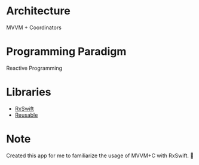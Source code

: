 # Architecture

MVVM + Coordinators

# Programming Paradigm

Reactive Programming

# Libraries

* [RxSwift](https://github.com/ReactiveX/RxSwift) <br>
* [Reusable](https://github.com/AliSoftware/Reusable)


# Note

Created this app for me to familiarize the usage of MVVM+C with RxSwift.
:slightly_smiling_face:

